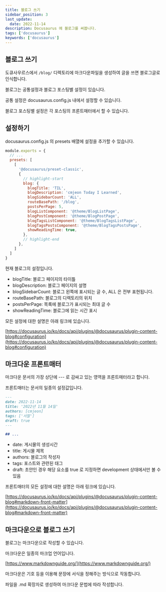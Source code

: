 ```yaml
---
title: 블로그 쓰기
sidebar_position: 3
last_update:
  date: 2022-11-14
description: Docusaurus 에 블로그를 써봅니다.
tags: ['docusaurus']
keywords: ['docusaurus']
---
```


## 블로그 쓰기

도큐사우르스에서 `/blog/` 디렉토리에 마크다운파일을 생성하여 글을 쓰면 블로그글로 인식합니다.

블로그는 공통설정과 블로그 포스팅별 설정이 있습니다.

공통 설정은 docusaurus.config.js 내에서 설정할 수 있습니다.

블로그 포스팅별 설정은 각 포스팅의 프론트매터에서 할 수 있습니다.

## 설정하기 

docusaurus.config.js 의 presets 배열에 설정을 추가할 수 있습니다.

```js
module.exports = {
  // ...
  presets: [
    [
      '@docusaurus/preset-classic',
      {
        // highlight-start
        blog: {
          blogTitle: 'TIL',
          blogDescription: 'cmjeon Today I Learned',
          blogSidebarCount: 'ALL',
          routeBasePath: '/blog',
          postsPerPage: 5,
          blogListComponent: '@theme/BlogListPage',
          blogPostComponent: '@theme/BlogPostPage',
          blogTagsListComponent: '@theme/BlogTagsListPage',
          blogTagsPostsComponent: '@theme/BlogTagsPostsPage',
          showReadingTime: true,
        },
        // highlight-end
      },
    ]
  ]
}
```

현재 블로그의 설정입니다.

- blogTitle: 블로그 페이지의 타이틀
- blogDescription: 블로그 페이지의 설명
- blogSidebarCount: 블로그 왼쪽에 표시되는 글 수, ALL 은 전부 표현됩니다.
- routeBasePath: 블로그의 디렉토리의 위치
- postsPerPage: 목록에 블로그가 표시되는 최대 글 수
- showReadingTime: 블로그에 읽는 시간 표시

모든 설정에 대한 설명은 아래 링크에 있습니다.

[https://docusaurus.io/ko/docs/api/plugins/@docusaurus/plugin-content-blog#configuration](https://docusaurus.io/ko/docs/api/plugins/@docusaurus/plugin-content-blog#configuration)

## 마크다운 프론트매터

마크다운 문서의 가장 상단에 --- 로 감싸고 있는 영역을 프론트매터라고 합니다.

프론트매터는 문서의 일종의 설정값입니다.

```markdown
---
date: 2022-11-14
title: '2022년 11월 14일'
authors: [cmjeon]
tags: ['서말']
draft: true
---

## ...
```

- date: 게시물의 생성시간
- title: 게시물 제목
- authors: 블로그의 작성자
- tags: 포스트와 관련된 태그
- draft: 초안인 경우 해당 요소를 true 로 지정하면 development 상태에서만 볼 수 있음

프론트매터의 모든 설정에 대한 설명은 아래 링크에 있습니다.

[https://docusaurus.io/ko/docs/api/plugins/@docusaurus/plugin-content-blog#markdown-front-matter](https://docusaurus.io/ko/docs/api/plugins/@docusaurus/plugin-content-blog#markdown-front-matter)

## 마크다운으로 블로그 쓰기

블로그는 마크다운으로 작성할 수 있습니다.

마크다운은 일종의 마크업 언어입니다.

[https://www.markdownguide.org/](https://www.markdownguide.org/)

마크다운은 기호 등을 이용해 문장에 서식을 정해주는 방식으로 작동합니다.

파일을 .md 확장자로 생성하여 마크다운 문법에 따라 작성합니다. 
